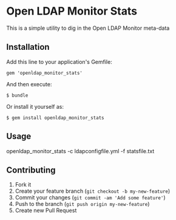 # Open LDAP Monitor Stats

This is a simple utility to dig in the Open LDAP Monitor meta-data  

## Installation

Add this line to your application's Gemfile:

    gem 'openldap_monitor_stats'

And then execute:

    $ bundle

Or install it yourself as:

    $ gem install openldap_monitor_stats

## Usage

openldap_monitor_stats -c ldapconfigfile.yml -f statsfile.txt

## Contributing

1. Fork it
2. Create your feature branch (`git checkout -b my-new-feature`)
3. Commit your changes (`git commit -am 'Add some feature'`)
4. Push to the branch (`git push origin my-new-feature`)
5. Create new Pull Request
